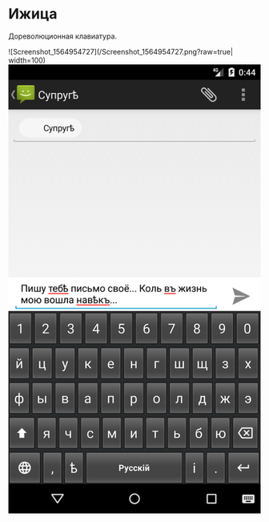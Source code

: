 # Ижица
Дореволюционная клавиатура.

![Screenshot_1564954727](/Screenshot_1564954727.png?raw=true| width=100)
![Screenshot_1564955049](/Screenshot_1564955049.png?raw=true)
